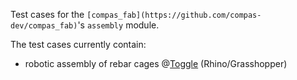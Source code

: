 Test cases for the `[compas_fab](https://github.com/compas-dev/compas_fab)`'s `assembly` module.

The test cases currently contain:
- robotic assembly of rebar cages @[Toggle](https://www.toggle.is/) (Rhino/Grasshopper)